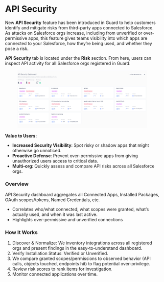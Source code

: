 # API Security

New **API Security** feature has been introduced in Guard to help customers identify and mitigate risks from third-party apps connected to Salesforce. As attacks on Salesforce orgs increase, including from unverified or over-permissive apps, this feature gives teams visibility into which apps are connected to your Salesforce, how they’re being used, and whether they pose a risk.

**API Security** tab is located under the **Risk** section. From here, users can inspect API activity for all Salesforce orgs registered in Guard:

<figure><img src="../../../../.gitbook/assets/image.png" alt=""><figcaption></figcaption></figure>

**Value to Users:**

* **Increased Security Visibility**: Spot risky or shadow apps that might otherwise go unnoticed.
* **Proactive Defense**: Prevent over-permissive apps from giving unauthorized users access to critical data.
* **Multi-org**: Quickly assess and compare API risks across all Salesforce orgs.

### Overview

API Security dashboard aggregates all Connected Apps, Installed Packages, OAuth scopes/tokens, Named Credentials, etc.

* Correlates who/what connected, what scopes were granted, what’s actually used, and when it was last active.
* Highlights over-permissive and unverified connections

### How It Works

1. Discover & Normalize: We inventory integrations across all registered orgs and present findings in the easy-to-understand dashboard.
2. Verify Installation Status: Verified or Unverified.
3. We compare granted scopes/permissions to observed behavior (API calls, objects touched, endpoints hit) to flag potential over-privilege.
4. Review risk scores to rank items for investigation.
5. Monitor connected applications over time.

&#x20;
